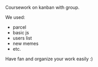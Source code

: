 Coursework on kanban with group.

We used:
- parcel
- basic js
- users list
- new memes
- etc.

Have fan and organize your work easily :)
